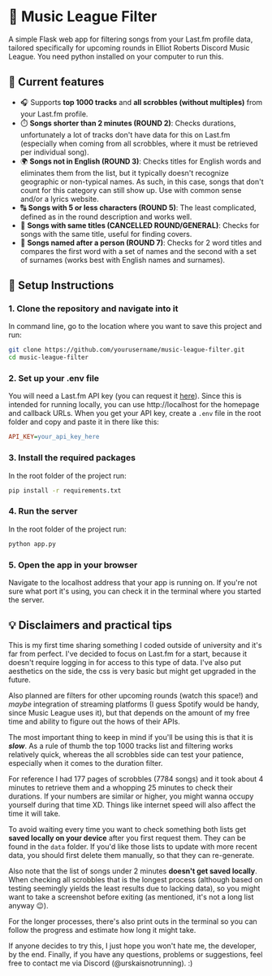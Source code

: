 # 🎵 Music League Filter

A simple Flask web app for filtering songs from your Last.fm profile data, tailored specifically for upcoming rounds in Elliot Roberts Discord Music League. You need python installed on your computer to run this.


## 🚀 Current features

- 🎧 Supports **top 1000 tracks** and **all scrobbles (without multiples)** from your Last.fm profile.
- ⏱️ **Songs shorter than 2 minutes (ROUND 2)**: Checks durations, unfortunately a lot of tracks don't have data for this on Last.fm (especially when coming from all scrobbles, where it must be retrieved per individual song).
- 🌍 **Songs not in English (ROUND 3)**: Checks titles for English words and eliminates them from the list, but it typically doesn't recognize geographic or non-typical names. As such, in this case, songs that don't count for this category can still show up. Use with common sense and/or a lyrics website.
- 🔠 **Songs with 5 or less characters (ROUND 5)**: The least complicated, defined as in the round description and works well.
- 👯 **Songs with same titles (CANCELLED ROUND/GENERAL)**: Checks for songs with the same title, useful for finding covers.
- 🙋 **Songs named after a person (ROUND 7)**: Checks for 2 word titles and compares the first word with a set of names and the second with a set of surnames (works best with English names and surnames).


## 🔧 Setup Instructions

### 1. Clone the repository and navigate into it
In command line, go to the location where you want to save this project and run:
```bash
git clone https://github.com/yourusername/music-league-filter.git
cd music-league-filter
```
### 2. Set up your .env file
You will need a Last.fm API key (you can request it [here](https://www.last.fm/api/account/create)). Since this is intended for running locally, you can use http://localhost for the homepage and callback URLs. When you get your API key, create a `.env` file in the root folder and copy and paste it in there like this:
```ini
API_KEY=your_api_key_here
```
### 3. Install the required packages
In the root folder of the project run:
```bash
pip install -r requirements.txt
```
### 4. Run the server
In the root folder of the project run:
```bash
python app.py
```
### 5. Open the app in your browser
Navigate to the localhost address that your app is running on. If you're not sure what port it's using, you can check it in the terminal where you started the server.


## 💡 Disclaimers and practical tips

This is my first time sharing something I coded outside of university and it's far from perfect. I've decided to focus on Last.fm for a start, because it doesn't require logging in for access to this type of data. I've also put aesthetics on the side, the css is very basic but might get upgraded in the future.

Also planned are filters for other upcoming rounds (watch this space!) and *maybe* integration of streaming platforms (I guess Spotify would be handy, since Music League uses it), but that depends on the amount of my free time and ability to figure out the hows of their APIs.

The most important thing to keep in mind if you'll be using this is that it is ***slow***. As a rule of thumb the top 1000 tracks list and filtering works relatively quick, whereas the all scrobbles side can test your patience, especially when it comes to the duration filter.

For reference I had 177 pages of scrobbles (7784 songs) and it took about 4 minutes to retrieve them and a whopping 25 minutes to check their durations. If your numbers are similar or higher, you might wanna occupy yourself during that time XD. Things like internet speed will also affect the time it will take.

To avoid waiting every time you want to check something both lists get **saved locally on your device** after you first request them. They can be found in the `data` folder. If you'd like those lists to update with more recent data, you should first delete them manually, so that they can re-generate.

Also note that the list of songs under 2 minutes **doesn't get saved locally**. When checking all scrobbles that is the longest process (although based on testing seemingly yields the least results due to lacking data), so you might want to take a screenshot before exiting (as mentioned, it's not a long list anyway 😉).

For the longer processes, there's also print outs in the terminal so you can follow the progress and estimate how long it might take.

If anyone decides to try this, I just hope you won't hate me, the developer, by the end. Finally, if you have any questions, problems or suggestions, feel free to contact me via Discord (@urskaisnotrunning). :)
